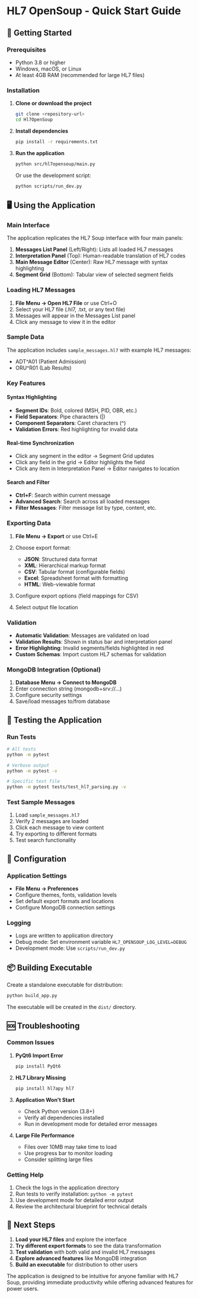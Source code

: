 # HL7 OpenSoup - Quick Start Guide

## 🚀 Getting Started

### Prerequisites
- Python 3.8 or higher
- Windows, macOS, or Linux
- At least 4GB RAM (recommended for large HL7 files)

### Installation

1. **Clone or download the project**
   ```bash
   git clone <repository-url>
   cd Hl7OpenSoup
   ```

2. **Install dependencies**
   ```bash
   pip install -r requirements.txt
   ```

3. **Run the application**
   ```bash
   python src/hl7opensoup/main.py
   ```

   Or use the development script:
   ```bash
   python scripts/run_dev.py
   ```

## 🖥️ Using the Application

### Main Interface

The application replicates the HL7 Soup interface with four main panels:

1. **Messages List Panel** (Left/Right): Lists all loaded HL7 messages
2. **Interpretation Panel** (Top): Human-readable translation of HL7 codes
3. **Main Message Editor** (Center): Raw HL7 message with syntax highlighting
4. **Segment Grid** (Bottom): Tabular view of selected segment fields

### Loading HL7 Messages

1. **File Menu → Open HL7 File** or use Ctrl+O
2. Select your HL7 file (.hl7, .txt, or any text file)
3. Messages will appear in the Messages List panel
4. Click any message to view it in the editor

### Sample Data

The application includes `sample_messages.hl7` with example HL7 messages:
- ADT^A01 (Patient Admission)
- ORU^R01 (Lab Results)

### Key Features

#### Syntax Highlighting
- **Segment IDs**: Bold, colored (MSH, PID, OBR, etc.)
- **Field Separators**: Pipe characters (|)
- **Component Separators**: Caret characters (^)
- **Validation Errors**: Red highlighting for invalid data

#### Real-time Synchronization
- Click any segment in the editor → Segment Grid updates
- Click any field in the grid → Editor highlights the field
- Click any item in Interpretation Panel → Editor navigates to location

#### Search and Filter
- **Ctrl+F**: Search within current message
- **Advanced Search**: Search across all loaded messages
- **Filter Messages**: Filter message list by type, content, etc.

### Exporting Data

1. **File Menu → Export** or use Ctrl+E
2. Choose export format:
   - **JSON**: Structured data format
   - **XML**: Hierarchical markup format
   - **CSV**: Tabular format (configurable fields)
   - **Excel**: Spreadsheet format with formatting
   - **HTML**: Web-viewable format

3. Configure export options (field mappings for CSV)
4. Select output file location

### Validation

- **Automatic Validation**: Messages are validated on load
- **Validation Results**: Shown in status bar and interpretation panel
- **Error Highlighting**: Invalid segments/fields highlighted in red
- **Custom Schemas**: Import custom HL7 schemas for validation

### MongoDB Integration (Optional)

1. **Database Menu → Connect to MongoDB**
2. Enter connection string (mongodb+srv://...)
3. Configure security settings
4. Save/load messages to/from database

## 🧪 Testing the Application

### Run Tests
```bash
# All tests
python -m pytest

# Verbose output
python -m pytest -v

# Specific test file
python -m pytest tests/test_hl7_parsing.py -v
```

### Test Sample Messages
1. Load `sample_messages.hl7`
2. Verify 2 messages are loaded
3. Click each message to view content
4. Try exporting to different formats
5. Test search functionality

## 🔧 Configuration

### Application Settings
- **File Menu → Preferences**
- Configure themes, fonts, validation levels
- Set default export formats and locations
- Configure MongoDB connection settings

### Logging
- Logs are written to application directory
- Debug mode: Set environment variable `HL7_OPENSOUP_LOG_LEVEL=DEBUG`
- Development mode: Use `scripts/run_dev.py`

## 📦 Building Executable

Create a standalone executable for distribution:

```bash
python build_app.py
```

The executable will be created in the `dist/` directory.

## 🆘 Troubleshooting

### Common Issues

1. **PyQt6 Import Error**
   ```bash
   pip install PyQt6
   ```

2. **HL7 Library Missing**
   ```bash
   pip install hl7apy hl7
   ```

3. **Application Won't Start**
   - Check Python version (3.8+)
   - Verify all dependencies installed
   - Run in development mode for detailed error messages

4. **Large File Performance**
   - Files over 10MB may take time to load
   - Use progress bar to monitor loading
   - Consider splitting large files

### Getting Help

1. Check the logs in the application directory
2. Run tests to verify installation: `python -m pytest`
3. Use development mode for detailed error output
4. Review the architectural blueprint for technical details

## 🎯 Next Steps

1. **Load your HL7 files** and explore the interface
2. **Try different export formats** to see the data transformation
3. **Test validation** with both valid and invalid HL7 messages
4. **Explore advanced features** like MongoDB integration
5. **Build an executable** for distribution to other users

The application is designed to be intuitive for anyone familiar with HL7 Soup, providing immediate productivity while offering advanced features for power users.

